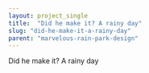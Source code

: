```yaml
---
layout: project_single
title:  "Did he make it? A rainy day"
slug: "did-he-make-it-a-rainy-day"
parent: "marvelous-rain-park-design"
---
```

Did he make it? A rainy day